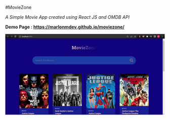 #MovieZone

<em>A Simple Movie App created using React JS and OMDB API</em>

<strong>Demo Page : https://marlonmdev.github.io/moviezone/</strong>

![image-description](https://github.com/marlonmdev/moviezone/blob/main/public/moviezone-hp.png)
